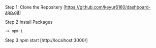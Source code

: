 Step 1: Clone the Repositery [https://github.com/keyur6160/dashboard-app.git]

Step 2:Install Packages
      
	-> npm i
Step 3:npm start    [http://localhost:3000/]
